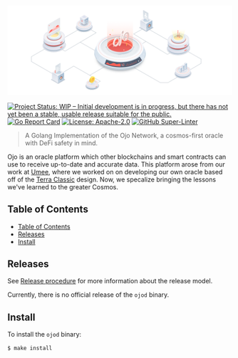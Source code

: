 ![Logo!](assets/ojo.png)

[![Project Status: WIP – Initial development is in progress, but there has not yet been a stable, usable release suitable for the public.](https://www.repostatus.org/badges/latest/wip.svg)](https://www.repostatus.org/#wip)
[![Go Report Card](https://goreportcard.com/badge/github.com/ojo-network/ojo?style=flat-square)](https://goreportcard.com/report/github.com/ojo-network/ojo)
[![License: Apache-2.0](https://img.shields.io/github/license/ojo-network/ojo.svg?style=flat-square)](https://github.com/ojo-network/ojo/blob/main/LICENSE)
[![GitHub Super-Linter](https://img.shields.io/github/workflow/status/ojo-network/ojo/Lint?style=flat-square&label=Lint)](https://github.com/marketplace/actions/super-linter)

> A Golang Implementation of the Ojo Network, a cosmos-first oracle
> with DeFi safety in mind.

Ojo is an oracle platform which other blockchains and smart contracts can use to receive
up-to-date and accurate data. This platform arose from our work at
[Umee](https://github.com/umee-network/umee), where we worked on on developing our
own oracle based off of the [Terra Classic](https://github.com/terra-money/classic-core) design.
Now, we specalize bringing the lessons we've learned to the greater Cosmos.

## Table of Contents

- [Table of Contents](#table-of-contents)
- [Releases](#releases)
- [Install](#install)

## Releases

See [Release procedure](contributing.md#release-procedure) for more information about the release model.

Currently, there is no official release of the `ojod` binary.
## Install

To install the `ojod` binary:

```shell
$ make install
```
